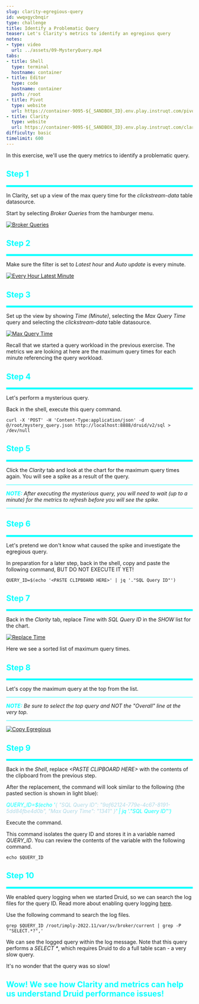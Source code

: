 ```yaml
---
slug: clarity-egregious-query
id: wwqxgycbnqir
type: challenge
title: Identify a Problematic Query
teaser: Let's Clarity's metrics to identify an egregious query
notes:
- type: video
  url: ../assets/09-MysteryQuery.mp4
tabs:
- title: Shell
  type: terminal
  hostname: container
- title: Editor
  type: code
  hostname: container
  path: /root
- title: Pivot
  type: website
  url: https://container-9095-${_SANDBOX_ID}.env.play.instruqt.com/pivot/home
- title: Clarity
  type: website
  url: https://container-9095-${_SANDBOX_ID}.env.play.instruqt.com/clarity
difficulty: basic
timelimit: 600
---
```



In this exercise, we'll use the query metrics to identify a problematic query.

<h2 style="color:cyan">Step 1</h2><hr style="color:cyan;background-color:cyan;height:5px">

In Clarity, set up a view of the max query time for the _clickstream-data_ table datasource.

Start by selecting _Broker Queries_ from the hamburger menu.

<a href="#img-1">
  <img alt="Broker Queries" src="../assets/BrokerQueries.png" />
</a>
<a href="#" class="lightbox" id="img-1">
  <img alt="Broker Queries" src="../assets/BrokerQueries.png" />
</a>

<h2 style="color:cyan">Step 2</h2><hr style="color:cyan;background-color:cyan;height:5px">

Make sure the filter is set to _Latest hour_ and _Auto update_ is every minute.

<a href="#img-2">
  <img alt="Every Hour Latest Minute" src="../assets/EveryHourLatestMinute.png" />
</a>
<a href="#" class="lightbox" id="img-2">
  <img alt="Every Hour Latest Minute" src="../assets/EveryHourLatestMinute.png" />
</a>

<h2 style="color:cyan">Step 3</h2><hr style="color:cyan;background-color:cyan;height:5px">

Set up the view by showing _Time (Minute)_, selecting the _Max Query Time_ query and selecting the _clickstream-data_ table datasource.

<a href="#img-3">
  <img alt="Max Query Time" src="../assets/MaxQueryTime.png" />
</a>
<a href="#" class="lightbox" id="img-3">
  <img alt="Max Query Time" src="../assets/MaxQueryTime.png" />
</a>

Recall that we started a query workload in the previous exercise.
The metrics we are looking at here are the maximum query times for each minute referencing the query workload.

<h2 style="color:cyan">Step 4</h2><hr style="color:cyan;background-color:cyan;height:5px">

Let's perform a mysterious query.


Back in the shell, execute this query command.

```
curl -X 'POST' -H 'Content-Type:application/json' -d @/root/mystery_query.json http://localhost:8888/druid/v2/sql > /dev/null
```

<h2 style="color:cyan">Step 5</h2><hr style="color:cyan;background-color:cyan;height:5px">

Click the _Clarity_ tab and look at the chart for the maximum query times again.
You will see a spike as a result of the query.

<hr style="background-color:cyan">
<p><span style="color:cyan"><strong><em>NOTE:</em></strong></span> <i>After executing the mysterious query, you will need to wait (up to a minute) for the metrics to refresh before you will see the spike.</i>
<hr style="background-color:cyan">

<h2 style="color:cyan">Step 6</h2><hr style="color:cyan;background-color:cyan;height:5px">

Let's pretend we don't know what caused the spike and investigate the egregious query.


In preparation for a later step, back in the shell, copy and paste the following command, BUT DO NOT EXECUTE IT YET!

```
QUERY_ID=$(echo '<PASTE CLIPBOARD HERE>' | jq '."SQL Query ID"')
```


<h2 style="color:cyan">Step 7</h2><hr style="color:cyan;background-color:cyan;height:5px">

Back in the _Clarity_ tab, replace _Time_ with _SQL Query ID_ in the _SHOW_ list for the chart.

<a href="#img-7">
  <img alt="Replace Time" src="../assets/ReplaceTime.png" />
</a>
<a href="#" class="lightbox" id="img-7">
  <img alt="Replace Time" src="../assets/ReplaceTime.png" />
</a>

Here we see a sorted list of maximum query times.

<h2 style="color:cyan">Step 8</h2><hr style="color:cyan;background-color:cyan;height:5px">

Let's copy the maximum query at the top from the list.

<hr style="background-color:cyan">
<p><span style="color:cyan"><strong><em>NOTE:</em></strong></span> <i>Be sure to select the top query and NOT the "Overall" line at the very top.</i>
<hr style="background-color:cyan">

<a href="#img-8">
  <img alt="Copy Egregious" src="../assets/CopyEgregious.png" />
</a>
<a href="#" class="lightbox" id="img-8">
  <img alt="Copy Egregious" src="../assets/CopyEgregious.png" />
</a>


<h2 style="color:cyan">Step 9</h2><hr style="color:cyan;background-color:cyan;height:5px">

Back in the _Shell_, replace <i>&lt;PASTE CLIPBOARD HERE&gt;</i> with the contents of the clipboard from the previous step.

After the replacement, the command will look similar to the following (the pasted section is shown in light blue):

<p><span style="color:cyan"><i>QUERY_ID=$(echo '<span style="color:lightblue">{ "SQL Query ID": "9af62124-779e-4c67-8191-5dd84fbe4d0b", "Max Query Time": "1341" }</span>' | jq '."SQL Query ID"')</i></span>

Execute the command.


This command isolates the query ID and stores it in a variable named <i>QUERY_ID</i>.
You can review the contents of the variable with the following command.

```
echo $QUERY_ID
```

<h2 style="color:cyan">Step 10</h2><hr style="color:cyan;background-color:cyan;height:5px">

We enabled query logging when we started Druid, so we can search the log files for the query ID.
Read more about enabling query logging <a href="https://support.imply.io/hc/en-us/articles/360011745614-Enable-Query-or-Request-logging-for-Druid" target="_blank">here</a>.


Use the following command to search the log files.

```
grep $QUERY_ID /root/imply-2022.11/var/sv/broker/current | grep -P '"SELECT.*?",'
```

We can see the logged query within the log message.
Note that this query performs a _SELECT *_, which requires Druid to do a full table scan - a very slow query.

It's no wonder that the query was so slow!

<h2 style="color:cyan">Wow! We see how Clarity and metrics can help us understand Druid performance issues!</h2>


<style type="text/css" rel="stylesheet">
.lightbox { display: none; position: fixed; justify-content: center; align-items: center; z-index: 999; top: 0; left: 0; right: 0; bottom: 0; padding: 1rem; background: rgba(0, 0, 0, 0.8); }
.lightbox:target { display: flex; }
.lightbox img { max-height: 100% }
.thumbnail:hover {
    position:fixed;
    top:-25px;
    left:-35px;
    width:500px;
    height:auto;
    display:block;
    z-index:999;
}
</style>
